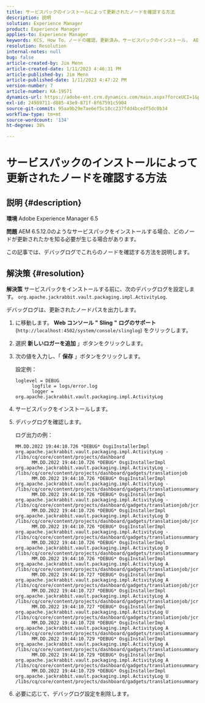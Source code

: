 ```yaml
---
title: サービスパックのインストールによって更新されたノードを確認する方法
description: 説明
solution: Experience Manager
product: Experience Manager
applies-to: Experience Manager
keywords: KCS, How To，ノードの確認，更新済み，サービスパックのインストール， AEM 6.5, Adobe Experience Manager
resolution: Resolution
internal-notes: null
bug: false
article-created-by: Jim Menn
article-created-date: 1/11/2023 4:46:31 PM
article-published-by: Jim Menn
article-published-date: 1/11/2023 4:47:22 PM
version-number: 7
article-number: KA-19571
dynamics-url: https://adobe-ent.crm.dynamics.com/main.aspx?forceUCI=1&pagetype=entityrecord&etn=knowledgearticle&id=b3dafc7c-cf91-ed11-aad1-6045bd006b4b
exl-id: 24989711-d885-43e9-871f-8f67591c5904
source-git-commit: 95aa9b29e7ae6ef5c18cc237fdd4bcedf5dc0b34
workflow-type: tm+mt
source-wordcount: '134'
ht-degree: 38%

---
```


# サービスパックのインストールによって更新されたノードを確認する方法

## 説明 {#description}


<b>環境</b>
Adobe Experience Manager 6.5

<b>問題</b>
AEM 6.5.12.0のようなサービスパックをインストールする場合、どのノードが更新されたかを知る必要が生じる場合があります。

この記事では、デバッグログでこれらのノードを確認する方法を説明します。


## 解決策 {#resolution}


<b>解決策</b>
サービスパックをインストールする前に、次のデバッグログを設定します。 `org.apache.jackrabbit.vault.packaging.impl.ActivityLog`.

デバッグログは、更新されたノードパスを出力します。

1. に移動します。 <b>Web コンソール</b> <b>&quot;</b> <b>Sling</b> <b>&quot;</b> <b>ログのサポート</b> (`http://localhost:4502/system/console/slinglog`) をクリックします。
2. 選択 <b>新しいロガーを追加</b> 」ボタンをクリックします。
3. 次の値を入力し、「 <b>保存</b> 」ボタンをクリックします。



   設定例：


   ```
   loglevel = DEBUG
         logfile = logs/error.log
         logger = org.apache.jackrabbit.vault.packaging.impl.ActivityLog
   ```

4. サービスパックをインストールします。
5. デバッグログを確認します。



   ログ出力の例：


   ```
   MM.DD.2022 19:44:10.726 *DEBUG* OsgiInstallerImpl org.apache.jackrabbit.vault.packaging.impl.ActivityLog - /libs/cq/core/content/projects/dashboard
         MM.DD.2022 19:44:10.726 *DEBUG* OsgiInstallerImpl org.apache.jackrabbit.vault.packaging.impl.ActivityLog - /libs/cq/core/content/projects/dashboard/gadgets/translationjob
         MM.DD.2022 19:44:10.726 *DEBUG* OsgiInstallerImpl org.apache.jackrabbit.vault.packaging.impl.ActivityLog - /libs/cq/core/content/projects/dashboard/gadgets/translationsummary
         MM.DD.2022 19:44:10.726 *DEBUG* OsgiInstallerImpl org.apache.jackrabbit.vault.packaging.impl.ActivityLog - /libs/cq/core/content/projects/dashboard/gadgets/translationjob/jcr:content
         MM.DD.2022 19:44:10.726 *DEBUG* OsgiInstallerImpl org.apache.jackrabbit.vault.packaging.impl.ActivityLog D /libs/cq/core/content/projects/dashboard/gadgets/translationjob/jcr:content/image
         MM.DD.2022 19:44:10.726 *DEBUG* OsgiInstallerImpl org.apache.jackrabbit.vault.packaging.impl.ActivityLog - /libs/cq/core/content/projects/dashboard/gadgets/translationsummary/jcr:content
         MM.DD.2022 19:44:10.726 *DEBUG* OsgiInstallerImpl org.apache.jackrabbit.vault.packaging.impl.ActivityLog D /libs/cq/core/content/projects/dashboard/gadgets/translationsummary/jcr:content/image
         MM.DD.2022 19:44:10.726 *DEBUG* OsgiInstallerImpl org.apache.jackrabbit.vault.packaging.impl.ActivityLog A /libs/cq/core/content/projects/dashboard/gadgets/translationjob/jcr:content/image
         MM.DD.2022 19:44:10.727 *DEBUG* OsgiInstallerImpl org.apache.jackrabbit.vault.packaging.impl.ActivityLog A /libs/cq/core/content/projects/dashboard/gadgets/translationjob/jcr:content/image/file
         MM.DD.2022 19:44:10.727 *DEBUG* OsgiInstallerImpl org.apache.jackrabbit.vault.packaging.impl.ActivityLog A /libs/cq/core/content/projects/dashboard/gadgets/translationjob/jcr:content/image/file/jcr:content
         MM.DD.2022 19:44:10.727 *DEBUG* OsgiInstallerImpl org.apache.jackrabbit.vault.packaging.impl.ActivityLog U /libs/cq/core/content/projects/dashboard/gadgets/translationjob/jcr:content/image/file/jcr:content/jcr:data
         MM.DD.2022 19:44:10.728 *DEBUG* OsgiInstallerImpl org.apache.jackrabbit.vault.packaging.impl.ActivityLog A /libs/cq/core/content/projects/dashboard/gadgets/translationsummary/jcr:content/image
         MM.DD.2022 19:44:10.729 *DEBUG* OsgiInstallerImpl org.apache.jackrabbit.vault.packaging.impl.ActivityLog A /libs/cq/core/content/projects/dashboard/gadgets/translationsummary/jcr:content/image/file
         MM.DD.2022 19:44:10.729 *DEBUG* OsgiInstallerImpl org.apache.jackrabbit.vault.packaging.impl.ActivityLog A /libs/cq/core/content/projects/dashboard/gadgets/translationsummary/jcr:content/image/file/jcr:content
         MM.DD.2022 19:44:10.729 *DEBUG* OsgiInstallerImpl org.apache.jackrabbit.vault.packaging.impl.ActivityLog U /libs/cq/core/content/projects/dashboard/gadgets/translationsummary/jcr:content/image/file/jcr:content/jcr:data
   ```

6. 必要に応じて、デバッグログ設定を削除します。
